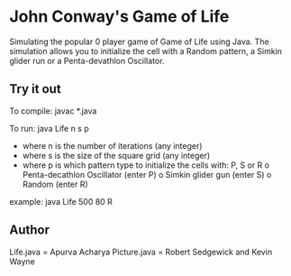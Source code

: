 # John Conway's Game of Life

Simulating the popular 0 player game of Game of Life using Java. The simulation allows you to initialize the cell with a Random pattern, a Simkin glider run or a Penta-devathlon Oscillator.

## Try it out

To compile: javac *.java

To run: java Life n s p

- where n is the number of iterations (any integer)
- where s is the size of the square grid (any integer)
- where p is which pattern type to initialize the cells with: P, S or R
o Penta-decathlon Oscillator (enter P)
o Simkin glider gun (enter S)
o Random (enter R)

example: java Life 500 80 R

## Author

Life.java = Apurva Acharya
Picture.java = Robert Sedgewick and Kevin Wayne
